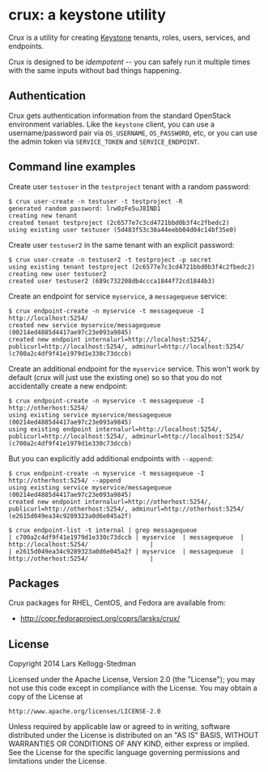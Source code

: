 # crux: a keystone utility

Crux is a utility for creating [Keystone][] tenants, roles, users,
services, and endpoints.

Crux is designed to be *idempotent* -- you can safely run it multiple
times with the same inputs without bad things happening.

[keystone]: http://docs.openstack.org/developer/keystone/

## Authentication

Crux gets authentication information from the standard OpenStack
environment variables.  Like the `keystone` client, you can use a
username/password pair via `OS_USERNAME`, `OS_PASSWORD`, etc, or you
can use the admin token via `SERVICE_TOKEN` and `SERVICE_ENDPOINT`.

## Command line examples

Create user `testuser` in the `testproject` tenant with a random
password:

    $ crux user-create -n testuser -t testproject -R
    generated random password: lrw0zFe5uJ8IND1
    creating new tenant
    created tenant testproject (2c6577e7c3cd4721bbd0b3f4c2fbedc2)
    using existing user testuser (5d483f53c38a44eebb04d04c14bf35e0)

Create user `testuser2` in the same tenant with an explicit password:

    $ crux user-create -n testuser2 -t testproject -p secret
    using existing tenant testproject (2c6577e7c3cd4721bbd0b3f4c2fbedc2)
    creating new user testuser2
    created user testuser2 (689c732208db4ccca1844f72cd1844b3)

Create an endpoint for service `myservice`, a `messagequeue` service:

    $ crux endpoint-create -n myservice -t messagequeue -I http://localhost:5254/
    created new service myservice/messagequeue (00214ed4885d4417ae97c23e093a9845)
    created new endpoint internalurl=http://localhost:5254/, publicurl=http://localhost:5254/, adminurl=http://localhost:5254/ (c700a2c4df9f41e1979d1e330c73dccb)

Create an additional endpoint for the `myservice` service.  This won't
work by default (crux will just use the existing one) so so that you
do not accidentally create a new endpoint:

    $ crux endpoint-create -n myservice -t messagequeue -I http://otherhost:5254/
    using existing service myservice/messagequeue (00214ed4885d4417ae97c23e093a9845)
    using existing endpoint internalurl=http://localhost:5254/, publicurl=http://localhost:5254/, adminurl=http://localhost:5254/ (c700a2c4df9f41e1979d1e330c73dccb)

But you can explicitly add additional endpoints with `--append`:

    $ crux endpoint-create -n myservice -t messagequeue -I http://otherhost:5254/ --append
    using existing service myservice/messagequeue (00214ed4885d4417ae97c23e093a9845)
    created new endpoint internalurl=http://otherhost:5254/, publicurl=http://otherhost:5254/, adminurl=http://otherhost:5254/ (e2615d049ea34c9289323a0d6e045a2f)

    $ crux endpoint-list -t internal | grep messagequeue
    | c700a2c4df9f41e1979d1e330c73dccb | myservice  | messagequeue  | http://localhost:5254/                 |
    | e2615d049ea34c9289323a0d6e045a2f | myservice  | messagequeue  | http://otherhost:5254/                 |

## Packages

Crux packages for RHEL, CentOS, and Fedora are available from:

- http://copr.fedoraproject.org/coprs/larsks/crux/

## License

Copyright 2014 Lars Kellogg-Stedman

Licensed under the Apache License, Version 2.0 (the "License");
you may not use this code except in compliance with the License.
You may obtain a copy of the License at

    http://www.apache.org/licenses/LICENSE-2.0

Unless required by applicable law or agreed to in writing, software
distributed under the License is distributed on an "AS IS" BASIS,
WITHOUT WARRANTIES OR CONDITIONS OF ANY KIND, either express or implied.
See the License for the specific language governing permissions and
limitations under the License.
